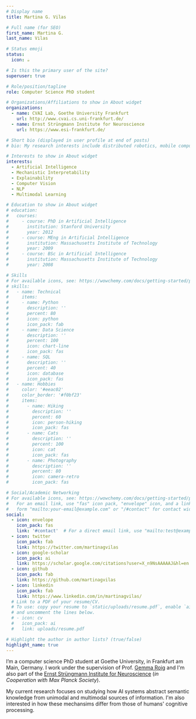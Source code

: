 ```yaml
---
# Display name
title: Martina G. Vilas

# Full name (for SEO)
first_name: Martina G.
last_name: Vilas

# Status emoji
status:
  icon: ☕️

# Is this the primary user of the site?
superuser: true

# Role/position/tagline
role: Computer Science PhD student

# Organizations/Affiliations to show in About widget
organizations:
  - name: CVAI Lab, Goethe University Frankfurt
    url: http://www.cvai.cs.uni-frankfurt.de/
  - name: Ernst Strüngmann Institute for Neuroscience
    url: https://www.esi-frankfurt.de/

# Short bio (displayed in user profile at end of posts)
# bio: My research interests include distributed robotics, mobile computing and programmable matter.

# Interests to show in About widget
interests:
  - Artificial Intelligence
  - Mechanistic Interpretability 
  - Explainability
  - Computer Vision
  - NLP
  - Multimodal Learning

# Education to show in About widget
# education:
#   courses:
#     - course: PhD in Artificial Intelligence
#       institution: Stanford University
#       year: 2012
#     - course: MEng in Artificial Intelligence
#       institution: Massachusetts Institute of Technology
#       year: 2009
#     - course: BSc in Artificial Intelligence
#       institution: Massachusetts Institute of Technology
#       year: 2008

# Skills
# For available icons, see: https://wowchemy.com/docs/getting-started/page-builder/#icons
# skills:
#   - name: Technical
#     items:
#     - name: Python
#       description: ''
#       percent: 80
#       icon: python
#       icon_pack: fab
#     - name: Data Science
#       description: ''
#       percent: 100
#       icon: chart-line
#       icon_pack: fas
#     - name: SQL
#       description: ''
#       percent: 40
#       icon: database
#       icon_pack: fas
#   - name: Hobbies
#     color: '#eeac02'
#     color_border: '#f0bf23'
#     items:
#       - name: Hiking
#         description: ''
#         percent: 60
#         icon: person-hiking
#         icon_pack: fas
#       - name: Cats
#         description: ''
#         percent: 100
#         icon: cat
#         icon_pack: fas
#       - name: Photography
#         description: ''
#         percent: 80
#         icon: camera-retro
#         icon_pack: fas

# Social/Academic Networking
# For available icons, see: https://wowchemy.com/docs/getting-started/page-builder/#icons
#   For an email link, use "fas" icon pack, "envelope" icon, and a link in the
#   form "mailto:your-email@example.com" or "/#contact" for contact widget.
social:
  - icon: envelope
    icon_pack: fas
    link: '#contact'  # For a direct email link, use "mailto:test@example.org".
  - icon: twitter
    icon_pack: fab
    link: https://twitter.com/martinagvilas
  - icon: google-scholar
    icon_pack: ai
    link: https://scholar.google.com/citations?user=X_n9NsAAAAAJ&hl=en
  - icon: github
    icon_pack: fab
    link: https://github.com/martinagvilas
  - icon: linkedin
    icon_pack: fab
    link: https://www.linkedin.com/in/martinagvilas/ 
  # Link to a PDF of your resume/CV.
  # To use: copy your resume to `static/uploads/resume.pdf`, enable `ai` icons in `params.yaml`,
  # and uncomment the lines below.
  # - icon: cv
  #   icon_pack: ai
  #   link: uploads/resume.pdf

# Highlight the author in author lists? (true/false)
highlight_name: true
---
```


I’m a computer science PhD student at Goethe University, in Frankfurt am Main, Germany. I work under the supervision of Prof. [Gemma Roig](http://www.cvai.cs.uni-frankfurt.de/index.html) and I'm also part of the [Ernst Strüngmann Institute for Neuroscience](https://www.esi-frankfurt.de/) (*in Cooperation with Max Planck Society*).

My current research focuses on studying how AI systems abstract semantic knowledge from unimodal and multimodal sources of information. I'm also interested in how these mechansims differ from those of humans' cognitive processing.

<!-- I also enjoy contributing to open-source projects and developing research software related to machine learning and data science more broadly. -->
